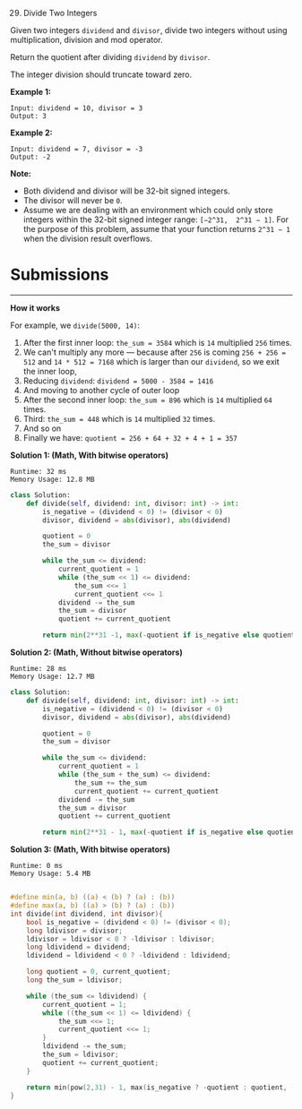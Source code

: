 29. Divide Two Integers

Given two integers `dividend` and `divisor`, divide two integers without using multiplication, division and mod operator.

Return the quotient after dividing `dividend` by `divisor`.

The integer division should truncate toward zero.

**Example 1:**
```
Input: dividend = 10, divisor = 3
Output: 3
```

**Example 2:**
```
Input: dividend = 7, divisor = -3
Output: -2
```

**Note:**

* Both dividend and divisor will be 32-bit signed integers.
* The divisor will never be `0`.
* Assume we are dealing with an environment which could only store integers within the 32-bit signed integer range: `[−2^31,  2^31 − 1]`. For the purpose of this problem, assume that your function returns `2^31 − 1` when the division result overflows.

# Submissions
---

**How it works**

For example, we `divide(5000, 14)`:

1. After the first inner loop: `the_sum = 3584` which is `14` multiplied `256` times.
1. We can't multiply any more — because after `256` is coming `256 + 256 = 512` and `14 * 512 = 7168` which is larger than our `dividend`, so we exit the inner loop,
1. Reducing `dividend`: `dividend = 5000 - 3584 = 1416`
1. And moving to another cycle of outer loop
1. After the second inner loop: `the_sum = 896` which is `14` multiplied `64` times.
1. Third: `the_sum = 448` which is `14` multiplied `32` times.
1. And so on
1. Finally we have: `quotient = 256 + 64 + 32 + 4 + 1 = 357`

**Solution 1: (Math, With bitwise operators)**
```
Runtime: 32 ms
Memory Usage: 12.8 MB
```
```python
class Solution:
    def divide(self, dividend: int, divisor: int) -> int:
        is_negative = (dividend < 0) != (divisor < 0)
        divisor, dividend = abs(divisor), abs(dividend)

        quotient = 0
        the_sum = divisor

        while the_sum <= dividend:
            current_quotient = 1
            while (the_sum << 1) <= dividend:
                the_sum <<= 1
                current_quotient <<= 1            
            dividend -= the_sum
            the_sum = divisor
            quotient += current_quotient

        return min(2**31 -1, max(-quotient if is_negative else quotient, -2**31))
```

**Solution 2: (Math, Without bitwise operators)**
```
Runtime: 28 ms
Memory Usage: 12.7 MB
```
```python
class Solution:
    def divide(self, dividend: int, divisor: int) -> int:
        is_negative = (dividend < 0) != (divisor < 0)
        divisor, dividend = abs(divisor), abs(dividend)

        quotient = 0
        the_sum = divisor

        while the_sum <= dividend:
            current_quotient = 1
            while (the_sum + the_sum) <= dividend:
                the_sum += the_sum
                current_quotient += current_quotient
            dividend -= the_sum
            the_sum = divisor
            quotient += current_quotient

        return min(2**31 - 1, max(-quotient if is_negative else quotient, -2**31))
```

**Solution 3: (Math, With bitwise operators)**
```
Runtime: 0 ms
Memory Usage: 5.4 MB
```
```c

#define min(a, b) ((a) < (b) ? (a) : (b))
#define max(a, b) ((a) > (b) ? (a) : (b))
int divide(int dividend, int divisor){
    bool is_negative = (dividend < 0) != (divisor < 0);
    long ldivisor = divisor;
    ldivisor = ldivisor < 0 ? -ldivisor : ldivisor;
    long ldividend = dividend;
    ldividend = ldividend < 0 ? -ldividend : ldividend;

    long quotient = 0, current_quotient;
    long the_sum = ldivisor;

    while (the_sum <= ldividend) {
        current_quotient = 1;
        while ((the_sum << 1) <= ldividend) {
            the_sum <<= 1;
            current_quotient <<= 1;
        }
        ldividend -= the_sum;
        the_sum = ldivisor;
        quotient += current_quotient;
    }

    return min(pow(2,31) - 1, max(is_negative ? -quotient : quotient, -pow(2,31)));
}
```
